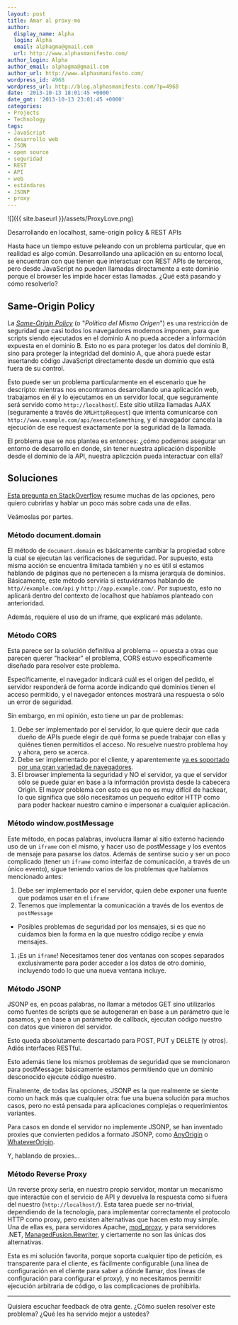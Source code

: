 ```yaml
---
layout: post
title: Amar al proxy-mo
author:
  display_name: Alpha
  login: Alpha
  email: alphagma@gmail.com
  url: http://www.alphasmanifesto.com/
author_login: Alpha
author_email: alphagma@gmail.com
author_url: http://www.alphasmanifesto.com/
wordpress_id: 4968
wordpress_url: http://blog.alphasmanifesto.com/?p=4968
date: '2013-10-13 18:01:45 +0000'
date_gmt: '2013-10-13 23:01:45 +0000'
categories:
- Projects
- Technology
tags:
- JavaScript
- desarrollo web
- JSON
- open source
- seguridad
- REST
- API
- web
- estándares
- JSONP
- proxy
---
```


![]({{ site.baseurl }}/assets/ProxyLove.png)

Desarrollando en localhost, same-origin policy & REST APIs

Hasta hace un tiempo estuve peleando con un problema particular, que en realidad es algo común. Desarrollando una aplicación en su entorno local, se encuentran con que tienen que interactuar con REST APIs de terceros, pero desde JavaScript no pueden llamadas directamente a este dominio porque el browser les impide hacer estas llamadas.  ¿Qué está pasando y cómo resolverlo?

<!--more-->

## Same-Origin Policy

La [_Same-Origin Policy_](http://en.wikipedia.org/wiki/Same-origin_policy) (o "_Política del Mismo Origen_") es una restricción de seguridad que casi todos los navegadores modernos imponen, para que scripts siendo ejecutados en el dominio A no pueda acceder a información expuesta en el dominio B. Esto no es para proteger los datos del dominio B, sino para proteger la integridad del dominio A, que ahora puede estar insertando código JavaScript directamente desde un dominio que está fuera de su control.

Esto puede ser un problema particularmente en el escenario que he descripto: mientras nos encontramos desarrollando una aplicación web, trabajamos en él y lo ejecutamos en un servidor local, que seguramente será servido como `http://localhost`/. Este sitio utiliza llamadas AJAX (seguramente a través de `XMLHttpRequest`) que intenta comunicarse con `http://www.example.com/api/executeSomething`, y el navegador cancela la ejecución de ese request exactamente por la seguridad de la llamada.

El problema que se nos plantea es entonces:  ¿cómo podemos asegurar un entorno de desarrollo en donde, sin tener nuestra aplicación disponible desde el dominio de la API, nuestra apliczción pueda interactuar con ella?

## Soluciones

[Esta pregunta en StackOverflow](http://stackoverflow.com/questions/3076414/ways-to-circumvent-the-same-origin-policy) resume muchas de las opciones, pero quiero cubrirlas y hablar un poco más sobre cada una de ellas.

Veámoslas por partes.

### Método document.domain

El método de `document.domain` es básicamente cambiar la propiedad sobre la cual se ejecutan las verificaciones de seguridad. Por supuesto, esta misma acción se encuentra limitada también y no es útil si estamos hablando de páginas que no pertenecen a la misma jerarquía de dominios. Básicamente, este método serviría si estuviéramos hablando de `http//example.com/api` y `http://app.example.com/`. Por supuesto, esto no aplicará dentro del contexto de localhost que habíamos planteado con anterioridad.

Además, requiere el uso de un iframe, que explicaré más adelante.

### Método CORS

Esta parece ser la solución definitiva al problema -- opuesta a otras que parecen querer "hackear" el problema, CORS estuvo específicamente diseñado para resolver este problema.

Específicamente, el navegador indicará cuál es el origen del pedido, el servidor responderá de forma acorde indicando qué dominios tienen el acceso permitido, y el navegador entonces mostrará una respuesta o sólo un error de seguridad.

Sin embargo, en mi opinión, esto tiene un par de problemas:

1. Debe ser implementado por el servidor, lo que quiere decir que cada dueño de APIs puede elegir de qué forma se puede trabajar con ellas y quiénes tienen permitidos el acceso. No resuelve nuestro problema hoy y ahora, pero se acerca.
1. Debe ser implementado por el cliente, y aparentemente [ya es soportado por una gran variedad de navegadores](http://caniuse.com/cors).
1. El browser implementa la seguridad y NO el servidor, ya que el servidor sólo se puede guiar en base a la información provista desde la cabecera Origin. El mayor problema con esto es que no es muy difícil de hackear, lo que significa que sólo necesitamos un pequeño editor HTTP como para poder hackear nuestro camino e impersonar a cualquier aplicación.

### Método window.postMessage

Este método, en pocas palabras, involucra llamar al sitio externo haciendo uso de un `iframe` con el mismo, y hacer uso de postMessage y los eventos de mensaje para pasarse los datos. Además de sentirse sucio y ser un poco complicado (tener un `iframe` como interfaz de comunicación, a través de un único evento), sigue teniendo varios de los problemas que habíamos mencionado antes:

1. Debe ser implementado por el servidor, quien debe exponer una fuente que podamos usar en el `iframe`
1. Tenemos que implementar la comunicación a través de los eventos de `postMessage`
- Posibles problemas de seguridad por los mensajes, si es que no cuidamos bien la forma en la que nuestro código recibe y envía mensajes.
1. ¡Es un `iframe`! Necesitamos tener dos ventanas con scopes separados exclusivamente para poder acceder a los datos de otro dominio, incluyendo todo lo que una nueva ventana incluye.

### Método JSONP

JSONP es, en pcoas palabras, no llamar a métodos GET sino utilizarlos como fuentes de scripts que se autogeneran en base a un parámetro que le pasamos, y en base a un parámetro de callback, ejecutan código nuestro con datos que vinieron del servidor.

Esto queda absolutamente descartado para POST, PUT y DELETE (y otros). Adiós interfaces RESTful.

Esto además tiene los mismos problemas de seguridad que se mencionaron para postMessage: básicamente estamos permitiendo que un dominio desconocido ejecute código nuestro.

Finalmente, de todas las opciones, JSONP es la que realmente se siente como un hack más que cualquier otra: fue una buena solución para muchos casos, pero no está pensada para aplicaciones complejas o requerimientos variantes.

Para casos en donde el servidor no implemente JSONP, se han inventado proxies que convierten pedidos a formato JSONP, como [AnyOrigin](http://anyorigin.com/) o [WhateverOrigin](http://whateverorigin.org/).

Y, hablando de proxies...

### Método Reverse Proxy

Un reverse proxy sería, en nuestro propio servidor, montar un mecanismo que interactúe con el servicio de API y devuelva la respuesta como si fuera del nuestro (`http://localhost/`). Esta tarea puede ser no-trivial, dependiendo de la tecnología, para implementar correctamente el protocolo HTTP como proxy, pero existen alternativas que hacen esto muy simple. Una de ellas es, para servidores Apache, [mod_proxy](http://httpd.apache.org/docs/2.2/mod/mod_proxy.html), y para servidores .NET, [ManagedFusion.Rewriter](https://github.com/managedfusion/managedfusion-rewriter), y ciertamente no son las únicas dos alternativas.

Esta es mi solución favorita, porque soporta cualquier tipo de petición, es transparente para el cliente, es fácilmente configurable (una línea de configuración en el cliente para saber a dónde llamar, dos líneas de configuración para configurar el proxy), y no necesitamos permitir ejecución arbitraria de código, o las complicaciones de prohibirla.

---

Quisiera escuchar feedback de otra gente.  ¿Cómo suelen resolver este problema?  ¿Qué les ha servido mejor a ustedes?
